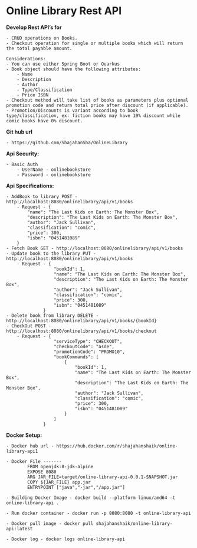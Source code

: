 # Online Library Rest API

**Develop Rest API’s for**
 
    - CRUD operations on Books. 
    - Checkout operation for single or multiple books which will return the total payable amount.
	
    Considerations: 
    - You can use either Spring Boot or Quarkus 
    - Book object should have the following attributes: 
	    - Name 
	    - Description 
	    - Author 
	    - Type/Classification 
	    - Price ISBN 
    - Checkout method will take list of books as parameters plus optional promotion code and return total price after discount (if applicable). 
    - Promotion/Discounts is variant according to book type/classification, ex: fiction books may have 10% discount while comic books have 0% discount.	

**Git hub url**

    - https://github.com/ShajahanSha/OnlineLibrary
    
**Api Security:**
    
    - Basic Auth 
	    - UserName - onlinebookstore
        - Password - onlinebookstore


**Api Specifications:**

    - AddBook to library POST - http://localhost:8080/onlinelibrary/api/v1/books
        - Request - {
            "name": "The Last Kids on Earth: The Monster Box",
            "description": "The Last Kids on Earth: The Monster Box",
            "author": "Jack Sullivan",
            "classification": "comic",
            "price": 300,
            "isbn": "0451481089"
        }
    - Fetch Book GET - http://localhost:8080/onlinelibrary/api/v1/books
    - Update book to the library PUT - http://localhost:8080/onlinelibrary/api/v1/books
        - Request - {
                      "bookId": 1,
                      "name": "The Last Kids on Earth: The Monster Box",
                      "description": "The Last Kids on Earth: The Monster Box",
                      "author": "Jack Sullivan",
                      "classification": "comic",
                      "price": 300,
                      "isbn": "0451481089"
                  }
    - Delete book from library DELETE - http://localhost:8080/onlinelibrary/api/v1/books/{bookId}
    - CheckOut POST - http://localhost:8080/onlinelibrary/api/v1/books/checkout
        - Request - {
                      "serviceType": "CHECKOUT",
                      "checkoutCode": "asde",
                      "promotionCode": "PROMO10",
                      "bookCommands": [
                          {
                              "bookId": 1,
                              "name": "The Last Kids on Earth: The Monster Box",
                              "description": "The Last Kids on Earth: The Monster Box",
                              "author": "Jack Sullivan",
                              "classification": "comic",
                              "price": 300,
                              "isbn": "0451481089"
                          }
                      ]
                  }

**Docker Setup:**

    - Docker hub url - https://hub.docker.com/r/shajahanshaik/online-library-api1

    - Docker File -------
            FROM openjdk:8-jdk-alpine
            EXPOSE 8080
            ARG JAR_FILE=target/online-library-api-0.0.1-SNAPSHOT.jar
            COPY ${JAR_FILE} app.jar
            ENTRYPOINT ["java","-jar","/app.jar"]

    - Building Docker Image - docker build --platform linux/amd64 -t online-library-api .

    - Run docker container - docker run -p 8080:8080 -t online-library-api

    - Docker pull image - docker pull shajahanshaik/online-library-api:latest
    
    - Docker log - docker logs online-library-api


